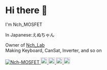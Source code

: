 # Hi there 👋

I'm Nch_MOSFET 

In Japanese:えぬちゃん

Owner of [Nch_Lab](https://github.com/Nch-Lab)  
Making Keyboard, CanSat, Inverter, and so on

<p align="left">
  <a href="https://github.com/Nch-MOSFET/Nch-MOSFET/">
    <img src="https://komarev.com/ghpvc/?username=Nch-MOSFET" alt="Nch-MOSFET" />
  </a>
  <a href="http://twitter.com/Nch_MOSFET">
    <img height="20" src="https://img.shields.io/twitter/follow/Nch_MOSFET?label=Twitter&logo=twitter&style=flat" />
  </a>
  <a href="https://github.com/Nch-MOSFET">
    <img height="20" src="https://img.shields.io/github/followers/Nch_MOSFET?label=follow&logo=github&style=flat" />
  </a>
  <a href="http://qiita.com/Nch-MOSFET">
    <img height="20" src="https://qiita-badge.apiapi.app/s/Nch_MOSFET/posts.svg" />
  </a>
  <//qiita.com/Nch_MOSFET">
    <img height="20" src="https://qiita-badge.apiapi.app/s/Nch_MOSFET/contributions.svg" />
  </a>
</p>

<!--
**Nch-MOSFET/Nch-MOSFET** is a ✨ _special_ ✨ repository because its `README.md` (this file) appears on your GitHub profile.

Here are some ideas to get you started:

- 🔭 I’m currently working on ...
- 🌱 I’m currently learning ...
- 👯 I’m looking to collaborate on ...
- 🤔 I’m looking for help with ...
- 💬 Ask me about ...
- 📫 How to reach me: ...
- 😄 Pronouns: ...
- ⚡ Fun fact: ...
-->

